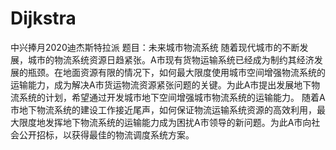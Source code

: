 # Dijkstra
中兴捧月2020迪杰斯特拉派
题目：未来城市物流系统
随着现代城市的不断发展，城市的物流系统资源日趋紧张。A市现有货物运输系统已经成为制约其经济发展的瓶颈。在地面资源有限的情况下，如何最大限度使用城市空间增强物流系统的运输能力，成为解决A市货运物流资源紧张问题的关键。为此A市提出发展地下物流系统的计划，希望通过开发城市地下空间增强城市物流系统的运输能力。
随着A市地下物流系统的建设工作接近尾声，如何保证物流运输系统资源的高效利用，最大限度地发挥地下物流系统的运输能力成为困扰A市领导的新问题。为此A市向社会公开招标，以获得最佳的物流调度系统方案。
